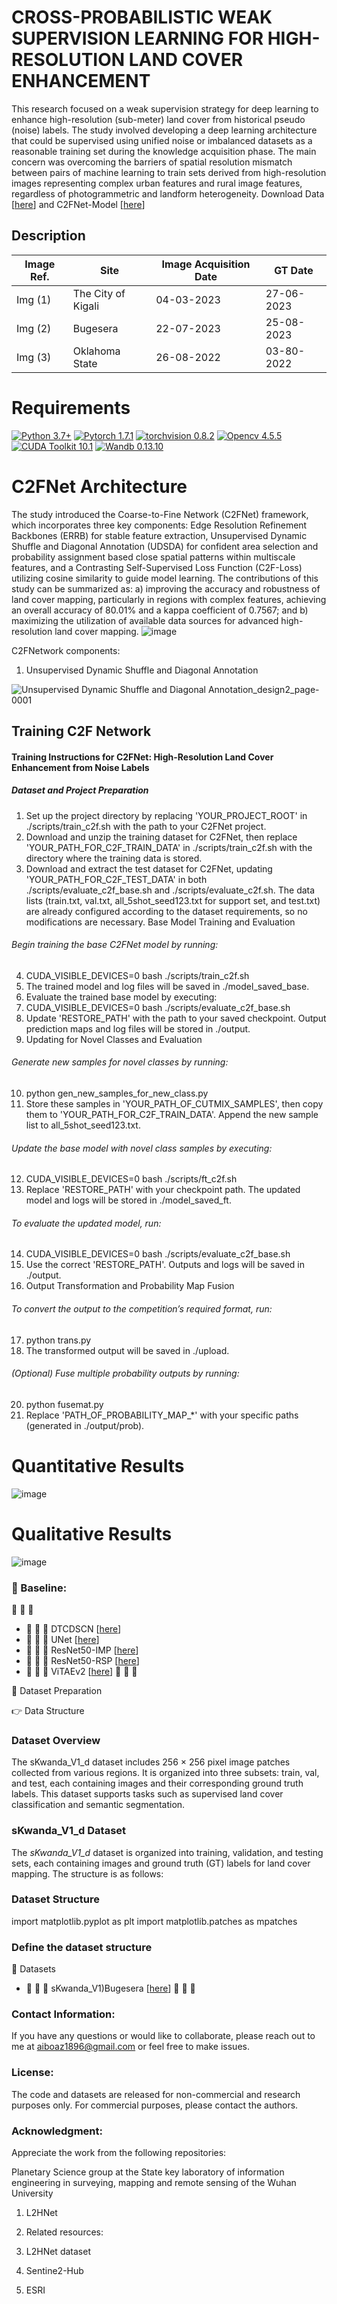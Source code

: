  # CROSS-PROBABILISTIC WEAK SUPERVISION LEARNING FOR HIGH-RESOLUTION LAND COVER ENHANCEMENT 
This research focused on a weak supervision strategy for deep learning to enhance high-resolution (sub-meter) land cover from historical pseudo (noise) labels. The study involved developing a deep learning architecture that could be supervised using unified noise or imbalanced datasets as a reasonable training set during the knowledge acquisition phase. The main concern was overcoming the barriers of spatial resolution mismatch between pairs of machine learning to train sets derived from high-resolution images representing complex urban features and rural image features, regardless of photogrammetric and landform heterogeneity. Download Data [[here](https://drive.google.com/file/d/1X_Fz7LQIeix3rV3K29FBfKiU1WMdROe-/view?usp=drive_link)] and C2FNet-Model [[here](https://drive.google.com/file/d/1X_Fz7LQIeix3rV3K29FBfKiU1WMdROe-/view?usp=drive_link)]

## Description


| Image Ref. |      Site     | Image Acquisition Date  |   GT Date   |
| ---------- | ------------- | ----------- | ------------ | 
|   Img (1)  |   The City of Kigali  |  04-03-2023 |  27-06-2023 |
|   Img (2)  |      Bugesera        |  22-07-2023  |  25-08-2023  |  
|   Img (3)  |   Oklahoma State    |  26-08-2022  |  03-80-2022  |  


# Requirements 


[![Python 3.7+](https://img.shields.io/badge/Python-3.7+-blue.svg)](https://www.python.org/downloads/release/python-376/) 
[![Pytorch 1.7.1](https://img.shields.io/badge/Pytorch-1.7.1-blue.svg)](https://pytorch.org/get-started/previous-versions/)
[![torchvision 0.8.2](https://img.shields.io/badge/torchvision-0.8.2-blue.svg)](https://pypi.org/project/torchvision/0.8.2/)
[![Opencv 4.5.5](https://img.shields.io/badge/Opencv-4.5.5-blue.svg)](https://opencv.org/opencv-4-5-5/)
[![CUDA Toolkit 10.1](https://img.shields.io/badge/CUDA-10.1-blue.svg)](https://developer.nvidia.com/cuda-10.1-download-archive-base)
[![Wandb 0.13.10](https://img.shields.io/badge/Wandb-0.13.10-blue.svg)](https://pypi.org/project/wandb/)


# C2FNet Architecture

The study introduced the Coarse-to-Fine Network (C2FNet) framework, which incorporates three key components: Edge Resolution Refinement Backbones (ERRB) for stable feature extraction, Unsupervised Dynamic Shuffle and Diagonal Annotation (UDSDA) for confident area selection and probability assignment based close spatial patterns within multiscale features, and a Contrasting Self-Supervised Loss Function (C2F-Loss) utilizing cosine similarity to guide model learning. The contributions of this study can be summarized as: a) improving the accuracy and robustness of land cover mapping, particularly in regions with complex features, achieving an overall accuracy of 80.01% and a kappa coefficient of 0.7567; and b) maximizing the utilization of available data sources for advanced high-resolution land cover mapping. 
![image](https://github.com/user-attachments/assets/3e163c08-adcd-47ed-9384-504fdadf38f7)

C2FNetwork components:
1. Unsupervised Dynamic Shuffle and Diagonal Annotation
   
![Unsupervised Dynamic Shuffle and Diagonal Annotation_design2_page-0001](https://github.com/user-attachments/assets/d5fcada2-69cc-4545-8aa4-332b9c762795)

## Training C2F Network

#### Training Instructions for C2FNet: High-Resolution Land Cover Enhancement from Noise Labels

##### Dataset and Project Preparation

1. Set up the project directory by replacing 'YOUR_PROJECT_ROOT' in ./scripts/train_c2f.sh with the path to your C2FNet project.
2. Download and unzip the training dataset for C2FNet, then replace 'YOUR_PATH_FOR_C2F_TRAIN_DATA' in ./scripts/train_c2f.sh with the directory where the training data is stored.
3. Download and extract the test dataset for C2FNet, updating 'YOUR_PATH_FOR_C2F_TEST_DATA' in both ./scripts/evaluate_c2f_base.sh and ./scripts/evaluate_c2f.sh. The data lists (train.txt, val.txt, all_5shot_seed123.txt for support set, and test.txt) are already configured according to the dataset requirements, so no modifications are necessary.
Base Model Training and Evaluation

###### Begin training the base C2FNet model by running:
4. CUDA_VISIBLE_DEVICES=0 bash ./scripts/train_c2f.sh
5. The trained model and log files will be saved in ./model_saved_base.
6. Evaluate the trained base model by executing:
7. CUDA_VISIBLE_DEVICES=0 bash ./scripts/evaluate_c2f_base.sh
8. Update 'RESTORE_PATH' with the path to your saved checkpoint. Output prediction maps and log files will be stored in ./output.
9. Updating for Novel Classes and Evaluation

###### Generate new samples for novel classes by running:
10. python gen_new_samples_for_new_class.py
11. Store these samples in 'YOUR_PATH_OF_CUTMIX_SAMPLES', then copy them to 'YOUR_PATH_FOR_C2F_TRAIN_DATA'. Append the new sample list to all_5shot_seed123.txt.
    
###### Update the base model with novel class samples by executing:
12. CUDA_VISIBLE_DEVICES=0 bash ./scripts/ft_c2f.sh
13. Replace 'RESTORE_PATH' with your checkpoint path. The updated model and logs will be stored in ./model_saved_ft.
    
######  To evaluate the updated model, run:
14. CUDA_VISIBLE_DEVICES=0 bash ./scripts/evaluate_c2f_base.sh
15. Use the correct 'RESTORE_PATH'. Outputs and logs will be saved in ./output.
16. Output Transformation and Probability Map Fusion

###### To convert the output to the competition’s required format, run:
17. python trans.py
18. The transformed output will be saved in ./upload.
    
###### (Optional) Fuse multiple probability outputs by running:
20. python fusemat.py
21. Replace 'PATH_OF_PROBABILITY_MAP_*' with your specific paths (generated in ./output/prob).

# Quantitative Results

![image](https://github.com/user-attachments/assets/64e7d529-28c5-49df-9639-8c562fcab3f2)

# Qualitative Results
![image](https://github.com/user-attachments/assets/8b8f1148-e7b7-46ad-bf9b-31f2b3340ebd)

### 🔭 Baseline:

📖 📖 📖 
- :open_book:	:open_book:	 :open_book: DTCDSCN [[here](https://www.sciencedirect.com/science/article/abs/pii/S0924271622002180)]
- :open_book:	:open_book:	 :open_book: UNet [[here](https://www.int-arch-photogramm-remote-sens-spatial-inf-sci.net/XLIV-4-W3-2020/215/2020/)]
- :open_book:	:open_book:	 :open_book: ResNet50-IMP [[here](https://openaccess.thecvf.com/content_cvpr_2016/papers/He_Deep_Residual_Learning_CVPR_2016_paper.pdf)]
- :open_book:	:open_book:	 :open_book: ResNet50-RSP [[here](https://ieeexplore.ieee.org/abstract/document/9782149)]
- :open_book:	:open_book:	 :open_book: ViTAEv2 [[here](https://arxiv.org/pdf/2202.10108.pdf)]
📖 📖 📖


💬 Dataset Preparation


👉 Data Structure
### Dataset Overview
The sKwanda_V1_d dataset includes 256 × 256 pixel image patches collected from various regions. It is organized into three subsets: train, val, and test, each containing images and their corresponding ground truth labels. This dataset supports tasks such as supervised land cover classification and semantic segmentation.
### sKwanda_V1_d Dataset

The *sKwanda_V1_d* dataset is organized into training, validation, and testing sets, each containing images and ground truth (GT) labels for land cover mapping. The structure is as follows:

### Dataset Structure
import matplotlib.pyplot as plt
import matplotlib.patches as mpatches


### Define the dataset structure
🚚 Datasets

- :open_book:	:open_book:	 :open_book: sKwanda_V1)Bugesera [[here](https://drive.google.com/file/d/1X_Fz7LQIeix3rV3K29FBfKiU1WMdROe-/view?usp=drive_link)]
📖 📖 📖

###  Contact Information:


If you have any questions or would like to collaborate, please reach out to me at aiboaz1896@gmail.com or feel free to make issues.

### License: 


The code and datasets are released for non-commercial and research purposes only. For commercial purposes, please contact the authors.

### Acknowledgment:


Appreciate the work from the following repositories:


Planetary Science group at the State key laboratory of information engineering in surveying, mapping and remote sensing of the Wuhan University 

1. L2HNet

2. Related resources:


3. L2HNet dataset


4. Sentine2-Hub


5. ESRI 
